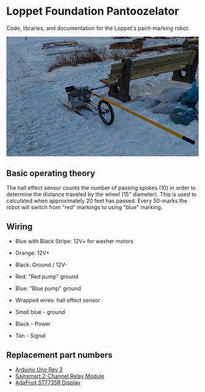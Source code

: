 # Loppet Foundation Pantoozelator

Code, libraries, and documentation for the Loppet's paint-marking robot.

![Image of robot](https://github.com/theduckylittle/pantoozelator/blob/master/robot-2019.jpg?raw=true)

## Basic operating theory

The hall effect sensor counts the number of passing spokes (10) in order to
determine the distance traveled by the wheel (15" diameter).  This is used to
calculated when approximately 20 feet has passed. Every 50-marks the robot
will switch from "red" markings to using "blue" marking.

## Wiring

 * Blue with Black Stripe: 12V+ for washer motors
 * Orange: 12V+
 * Black: Ground / 12V-
 * Red: "Red pump" ground
 * Blue: "Blue pump" ground
 * Wrapped wires: hall effect sensor

  * Small blue - ground
  * Black - Power
  * Tan - Signal

## Replacement part numbers

 * [Arduino Uno Rev 3](https://store.arduino.cc/usa/arduino-uno-rev3)
 * [Sainsmart 2-Channel Relay Module](https://www.amazon.com/SainSmart-101-70-100-2-Channel-Relay-Module/dp/B0057OC6D8/ref=asc_df_B0057OC6D8/?tag=hyprod-20&linkCode=df0&hvadid=309818716690&hvpos=1o1&hvnetw=g&hvrand=4196290691658680630&hvpone=&hvptwo=&hvqmt=&hvdev=c&hvdvcmdl=&hvlocint=&hvlocphy=9019498&hvtargid=pla-441324329911&psc=1)
 * [AdaFruit  ST7735R Display](https://www.adafruit.com/product/358)


